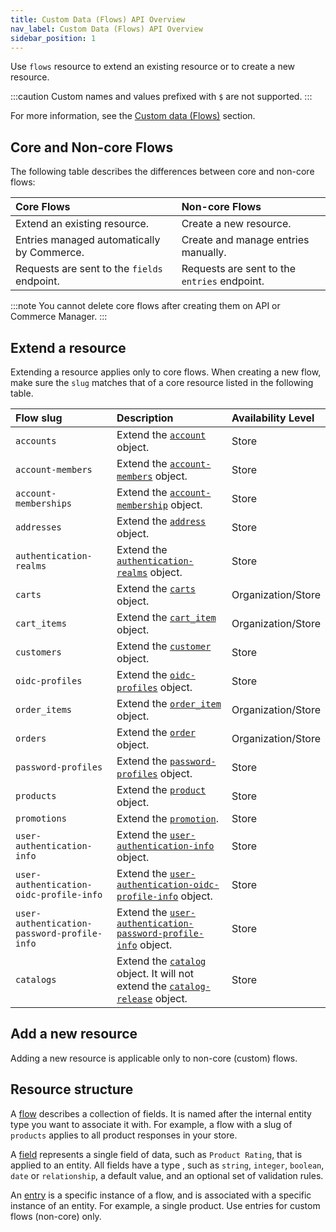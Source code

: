 ```yaml
---
title: Custom Data (Flows) API Overview
nav_label: Custom Data (Flows) API Overview
sidebar_position: 1
---
```


Use `flows` resource to extend an existing resource or to create a new resource.

:::caution
Custom names and values prefixed with `$` are not supported.
:::

For more information, see the [Custom data (Flows)](/docs/commerce-cloud/custom-data) section.

## Core and Non-core Flows

The following table describes the differences between core and non-core flows:

| Core Flows                                                    | Non-core Flows |
|:--------------------------------------------------------------|:-------------|
| Extend an existing resource.                                  | Create a new resource. |
| Entries managed automatically by Commerce. | Create and manage entries manually. |
| Requests are sent to the `fields` endpoint.                   | Requests are sent to the `entries` endpoint. |

:::note
You cannot delete core flows after creating them on API or Commerce Manager.
:::

## Extend a resource

Extending a resource applies only to core flows. When creating a new flow, make sure the `slug` matches that of a core resource listed in the following table.

| Flow slug                                   | Description                    | Availability Level |
|:--------------------------------------------|:-------------------------------| :---|
| `accounts`                                  | Extend the [`account`](/docs/commerce-cloud/accounts/using-account-management-api/account-management-api-overview#the-account-object) object. | Store |
| `account-members`                           | Extend the [`account-members`](/docs/commerce-cloud/accounts/using-account-members-api/overview#the-account-members-object) object. | Store |
| `account-memberships`                       | Extend the [`account-membership`](/docs/commerce-cloud/accounts/using-account-membership-api/overview#the-account-membership-object) object. | Store |
| `addresses`                                 | Extend the [`address`](/docs/commerce-cloud/addresses/about-addresses-api#the-address-object) object. | Store |
| `authentication-realms`                     | Extend the [`authentication-realms`](/docs/commerce-cloud/authentication/single-sign-on/authentication-realm-api/authentication-realm-api-overview#the-authentication-realm-object) object. | Store |
| `carts`                                     | Extend the [`carts`](/docs/commerce-cloud/carts/extend-cart-and-order-resources) object. | Organization/Store |
| `cart_items`                                | Extend the [`cart_item`](/docs/commerce-cloud/carts/cart-items/cart-items-overview#the-cart-item-object) object. | Organization/Store |
| `customers`                                 | Extend the [`customer`](/docs/commerce-cloud/customer-management/customer-managment-api/customer-management-api-overview#the-customer-object) object. | Store |
| `oidc-profiles`                             | Extend the [`oidc-profiles`](/docs/commerce-cloud/authentication/single-sign-on/user-authentication-openid-connect-profile-api/openid-connect-profile-overview) object. | Store |
| `order_items`                               | Extend the [`order_item`](/docs/commerce-cloud/orders/orders-api/order-items#the-order-item-object) object. | Organization/Store |
| `orders`                                    | Extend the [`order`](/docs/commerce-cloud/orders/orders-api/orders-api-overview#the-order-object) object. | Organization/Store |
| `password-profiles`                         | Extend the [`password-profiles`](/docs/commerce-cloud/authentication/single-sign-on/user-authentication-password-profiles-api/password-profile-overview) object. | Store |
| `products`                                  | Extend the [`product`](/docs/pxm/products/ep-pxm-products-api/pxm-products-api-overview#the-product-object) object. | Store |
| `promotions`                                | Extend the [`promotion`](/docs/commerce-cloud/promotions/promotion-management/promotion-management-overview). | Store |
| `user-authentication-info`                  | Extend the [`user-authentication-info`](/docs/commerce-cloud/authentication/single-sign-on/user-authentication-password-profiles-api/password-profile-overview) object. | Store |
| `user-authentication-oidc-profile-info`     | Extend the [`user-authentication-oidc-profile-info`](/docs/commerce-cloud/authentication/single-sign-on/user-authentication-openid-connect-profile-api/openid-connect-profile-overview) object. | Store |
| `user-authentication-password-profile-info` | Extend the [`user-authentication-password-profile-info`](/docs/commerce-cloud/authentication/single-sign-on/user-authentication-password-profiles-api/create-a-user-authentication-password-profile) object. | Store |
| `catalogs`                                  | Extend the [`catalog`](/docs/pxm/catalogs/catalog-configuration/catalog-configuration-overview) object. It will not extend the [`catalog-release`](/docs/pxm/catalogs/catalog-release-admin/get-all-releases-of-a-catalog) object. | Store |

## Add a new resource

Adding a new resource is applicable only to non-core (custom) flows.

## Resource structure

A [flow](/docs/commerce-cloud/custom-data/custom-data-flows-api/Flows) describes a collection of fields. It is named after the internal entity type you want to associate it with. For example, a flow with a slug of `products` applies to all product responses in your store.

A [field](/docs/commerce-cloud/custom-data/custom-data-flows-api/fields) represents a single field of data, such as `Product Rating`, that is applied to an entity. All fields have a type , such as `string`, `integer`, `boolean`, `date` or `relationship`, a default value, and an optional set of validation rules.

An [entry](/docs/commerce-cloud/custom-data/custom-data-flows-api/entries) is a specific instance of a flow, and is associated with a specific instance of an entity. For example, a single product. Use entries for custom flows (non-core) only.
